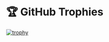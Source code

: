 # 🏆 GitHub Trophies

[![trophy](https://github-profile-trophy.vercel.app/?username=eduardoroa22&theme=darkhub)](https://github.com/ryo-ma/github-profile-trophy)
